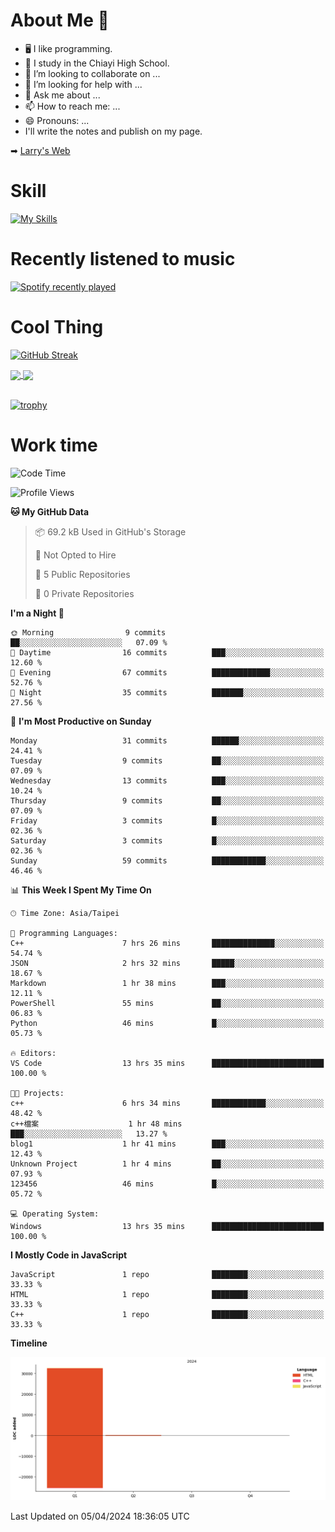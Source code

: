 # About Me 👋

- 🖥  I like programming.
- 🏫 I study in the Chiayi High School.
- 👯 I’m looking to collaborate on ...
- 🤔 I’m looking for help with ...
- 💬 Ask me about ...
- 📫 How to reach me: ...
- 😄 Pronouns: ...
- I'll write the notes and publish on my page.

➡︎ [Larry's Web](https://larryeng.github.io/)

# Skill
[![My Skills](https://skillicons.dev/icons?i=blender,arduino,vscode,visualstudio,pr,github,git,c,cpp,py,html,css,js)](https://skillicons.dev)
# Recently listened to music

[![Spotify recently played](https://spotify-recently-played-readme.vercel.app/api?user=31mqyfrlvkyusmaxegq4pvoow5we)](https://open.spotify.com/user/31mqyfrlvkyusmaxegq4pvoow5we)

# Cool Thing

[![GitHub Streak](https://streak-stats.demolab.com/?user=Larryeng&theme=holi-theme)](https://git.io/streak-stats)

<a href="https://github.com/anuraghazra/github-readme-stats">
  <img height=200 align="center" src="https://github-readme-stats.vercel.app/api?username=Larryeng&theme=github_dark&rank_icon=github" />
</a>
<a href="https://github.com/anuraghazra/convoychat">
  <img height=200 align="center" src="https://github-readme-stats.vercel.app/api/top-langs?username=Larryeng&layout=compact&langs_count=8&card_width=320&theme=github_dark" />
</a>

<br>

<br>

[![trophy](https://github-profile-trophy.vercel.app/?username=Larryeng&theme=darkhub)](https://github.com/ryo-ma/github-profile-trophy)
# Work time
<!--START_SECTION:waka-->
![Code Time](http://img.shields.io/badge/Code%20Time-132%20hrs%2037%20mins-blue)

![Profile Views](http://img.shields.io/badge/Profile%20Views-0-blue)

**🐱 My GitHub Data** 

> 📦 69.2 kB Used in GitHub's Storage 
 > 
> 🚫 Not Opted to Hire
 > 
> 📜 5 Public Repositories 
 > 
> 🔑 0 Private Repositories 
 > 
**I'm a Night 🦉** 

```text
🌞 Morning                9 commits           ██░░░░░░░░░░░░░░░░░░░░░░░   07.09 % 
🌆 Daytime                16 commits          ███░░░░░░░░░░░░░░░░░░░░░░   12.60 % 
🌃 Evening                67 commits          █████████████░░░░░░░░░░░░   52.76 % 
🌙 Night                  35 commits          ███████░░░░░░░░░░░░░░░░░░   27.56 % 
```
📅 **I'm Most Productive on Sunday** 

```text
Monday                   31 commits          ██████░░░░░░░░░░░░░░░░░░░   24.41 % 
Tuesday                  9 commits           ██░░░░░░░░░░░░░░░░░░░░░░░   07.09 % 
Wednesday                13 commits          ███░░░░░░░░░░░░░░░░░░░░░░   10.24 % 
Thursday                 9 commits           ██░░░░░░░░░░░░░░░░░░░░░░░   07.09 % 
Friday                   3 commits           █░░░░░░░░░░░░░░░░░░░░░░░░   02.36 % 
Saturday                 3 commits           █░░░░░░░░░░░░░░░░░░░░░░░░   02.36 % 
Sunday                   59 commits          ████████████░░░░░░░░░░░░░   46.46 % 
```


📊 **This Week I Spent My Time On** 

```text
🕑︎ Time Zone: Asia/Taipei

💬 Programming Languages: 
C++                      7 hrs 26 mins       ██████████████░░░░░░░░░░░   54.74 % 
JSON                     2 hrs 32 mins       █████░░░░░░░░░░░░░░░░░░░░   18.67 % 
Markdown                 1 hr 38 mins        ███░░░░░░░░░░░░░░░░░░░░░░   12.11 % 
PowerShell               55 mins             ██░░░░░░░░░░░░░░░░░░░░░░░   06.83 % 
Python                   46 mins             █░░░░░░░░░░░░░░░░░░░░░░░░   05.73 % 

🔥 Editors: 
VS Code                  13 hrs 35 mins      █████████████████████████   100.00 % 

🐱‍💻 Projects: 
c++                      6 hrs 34 mins       ████████████░░░░░░░░░░░░░   48.42 % 
c++檔案                    1 hr 48 mins        ███░░░░░░░░░░░░░░░░░░░░░░   13.27 % 
blog1                    1 hr 41 mins        ███░░░░░░░░░░░░░░░░░░░░░░   12.43 % 
Unknown Project          1 hr 4 mins         ██░░░░░░░░░░░░░░░░░░░░░░░   07.93 % 
123456                   46 mins             █░░░░░░░░░░░░░░░░░░░░░░░░   05.72 % 

💻 Operating System: 
Windows                  13 hrs 35 mins      █████████████████████████   100.00 % 
```

**I Mostly Code in JavaScript** 

```text
JavaScript               1 repo              ████████░░░░░░░░░░░░░░░░░   33.33 % 
HTML                     1 repo              ████████░░░░░░░░░░░░░░░░░   33.33 % 
C++                      1 repo              ████████░░░░░░░░░░░░░░░░░   33.33 % 
```



**Timeline**

![Lines of Code chart](https://raw.githubusercontent.com/Larryeng/Larryeng/main/assets/bar_graph.png)


 Last Updated on 05/04/2024 18:36:05 UTC
<!--END_SECTION:waka-->
